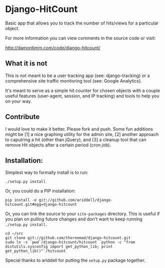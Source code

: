 Django-HitCount
===============

Basic app that allows you to track the number of hits/views for a particular
object.

For more information you can view comments in the source code or visit:

<http://damontimm.com/code/django-hitcount/>


What it is not
--------------

This is not meant to be a user tracking app (see: django-tracking) or a
comprehensive site traffic monitoring tool (see: Google Analytics).

It's meant to serve as a simple hit counter for chosen objects with a couple
useful features (user-agent, session, and IP tracking) and tools to help you
on your way.

Contribute
----------

I would love to make it better.  Please fork and push.  Some fun additions
might be [1] a nice graphing utility for the admin site, [2] another approach
to caputring a hit (other than jQuery), and [3] a cleanup tool that can remove
Hit objects after a certain period (cron job).

Installation:
-------------

Simplest way to formally install is to run:

    ./setup.py install

Or, you could do a PIP installation:

    pip install -e git://github.com/ariddell/django-hitcount.git#egg=django-hitcount

Or, you can link the source to your `site-packages` directory.  This is useful
if you plan on pulling future changes and don't want to keep running
`./setup.py install`.

    cd ~/src
    git clone git://github.com/thornomad/django-hitcount.git
    sudo ln -s `pwd`/django-hitcount/hitcount `python -c "from distutils.sysconfig import get_python_lib; print get_python_lib()"`/hitcount

Special thanks to ariddell for putting the `setup.py` package together.
